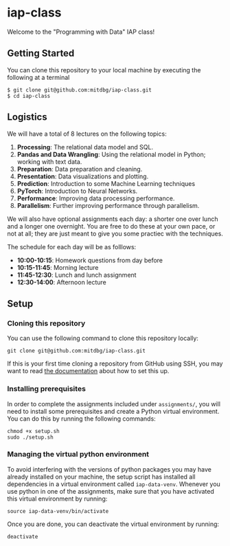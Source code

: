 # iap-class
Welcome to the "Programming with Data" IAP class!

## Getting Started
You can clone this repository to your local machine by executing the following at a terminal
```
$ git clone git@github.com:mitdbg/iap-class.git
$ cd iap-class
```

## Logistics

We will have a total of 8 lectures on the following topics:
1. **Processing**: The relational data model and SQL.
2. **Pandas and Data Wrangling**: Using the relational model in Python; working with text data.
3. **Preparation**: Data preparation and cleaning.
4. **Presentation**: Data visualizations and plotting.
5. **Prediction**: Introduction to some Machine Learning techniques
6. **PyTorch**: Introduction to Neural Networks.
7. **Performance**: Improving data processing performance.
8. **Parallelism**: Further improving performance through parallelism.

We will also have optional assignments each day: a shorter one over lunch and a longer one overnight. You are free to do these at your own pace, or not at all; they are just meant to give you some practiec with the techniques.

The schedule for each day will be as folllows:
- **10:00-10:15**: Homework questions from day before
- **10:15-11:45**: Morning lecture
- **11:45-12:30**: Lunch and lunch assignment
- **12:30-14:00**: Afternoon lecture


## Setup

### Cloning this repository

You can use the following command to clone this repository locally:

``` 
git clone git@github.com:mitdbg/iap-class.git
```

If this is your first time cloning a repository from GitHub using SSH, you may want to read [the documentation](https://docs.github.com/en/get-started/getting-started-with-git/about-remote-repositories#cloning-with-ssh-urls) about how to set this up.


### Installing prerequisites

In order to complete the assignments included under `assignments/`, you will need to install some prerequisites and create a Python virtual environment. You can do this by running the following commands:

``` 
chmod +x setup.sh
sudo ./setup.sh
```

### Managing the virtual python environment

To avoid interfering with the versions of python packages you may have already installed on your machine, the setup script has installed all dependencies in a virtual environment called `iap-data-venv`. Whenever you use python in one of the assignments, make sure that you have activated this virtual environment by running:

```
source iap-data-venv/bin/activate
```

Once you are done, you can deactivate the virtual environment by running:

```
deactivate
```



